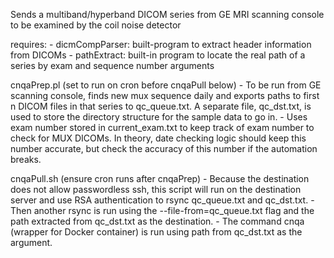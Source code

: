 Sends a multiband/hyperband DICOM series from GE MRI scanning console to be examined by the coil noise detector

requires: 
    - dicmCompParser: built-program to extract header information from DICOMs
    - pathExtract: built-in program to locate the real path of a series by exam and sequence number arguments

cnqaPrep.pl (set to run on cron before cnqaPull below)
    - To be run from GE scanning console, finds new mux sequence daily and exports paths to first n DICOM files in that series to qc_queue.txt. A separate file, qc_dst.txt, is used to store the directory structure for the sample data to go in.
    - Uses exam number stored in current_exam.txt to keep track of exam number to check for MUX DICOMs. In theory, date checking logic should keep this number accurate, but check the accuracy of this number if the automation breaks.

cnqaPull.sh  (ensure cron runs after cnqaPrep)
    - Because the destination does not allow passwordless ssh, this script will run on the destination server and use RSA authentication to rsync qc_queue.txt and qc_dst.txt.  - Then another rsync is run using  the --file-from=qc_queue.txt flag and the path extracted from qc_dst.txt as the destination.
    - The command cnqa (wrapper for Docker container) is run using path from qc_dst.txt as the argument.